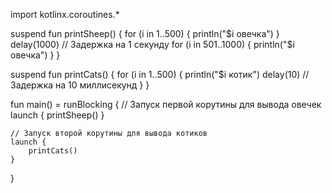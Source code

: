 import kotlinx.coroutines.*

suspend fun printSheep() {
    for (i in 1..500) {
        println("$i овечка")
    }
    delay(1000) // Задержка на 1 секунду
    for (i in 501..1000) {
        println("$i овечка")
    }
}

suspend fun printCats() {
    for (i in 1..500) {
        println("$i котик")
        delay(10) // Задержка на 10 миллисекунд
    }
}

fun main() = runBlocking {
    // Запуск первой корутины для вывода овечек
    launch {
        printSheep()
    }

    // Запуск второй корутины для вывода котиков
    launch {
        printCats()
    }
}
